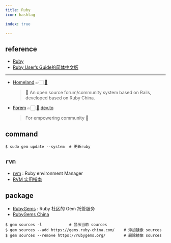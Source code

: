 ```yaml
---
title: Ruby
icon: hashtag

index: true

---
```


<!-- more -->

## reference

- [Ruby](https://www.ruby-lang.org)
- [Ruby User’s Guide的简体中文版](https://github.com/BadTudou/RubyUsersGuide-zh)

------

- [Homeland](https://homeland.ruby-china.org/) 👉🏻 [🐙](https://github.com/ruby-china/homeland)
    > 🎪 An open source forum/community system based on Rails, developed based on Ruby China.
- [Forem](https://forem.com/) 👉🏻 [🐙](https://github.com/forem/forem) [dev.to](https://dev.to)
    > For empowering community 🌱

## command

```shell
$ sudo gem update --system  # 更新ruby
```

## `rvm`

- [rvm](https://github.com/rvm/rvm) : Ruby environment Manager
- [RVM 实用指南](https://ruby-china.org/wiki/rvm-guide)

## package

- [RubyGems](https://rubygems.org/) : Ruby 社区的 Gem 托管服务
- [RubyGems China](https://gems.ruby-china.com/)

```shell
$ gem sources -l            # 显示当前 sources
$ gem sources --add https://gems.ruby-china.com/    # 添加镜像 sources
$ gem sources --remove https://rubygems.org/        # 删除镜像 sources
```
